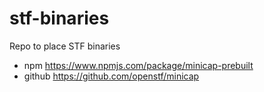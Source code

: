 # stf-binaries
Repo to place STF binaries

- npm <https://www.npmjs.com/package/minicap-prebuilt>
- github <https://github.com/openstf/minicap>
